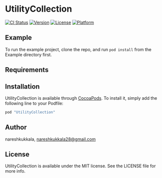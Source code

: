 # UtilityCollection

[![CI Status](http://img.shields.io/travis/nareshkukkala/UtilityCollection.svg?style=flat)](https://travis-ci.org/nareshkukkala/UtilityCollection)
[![Version](https://img.shields.io/cocoapods/v/UtilityCollection.svg?style=flat)](http://cocoapods.org/pods/UtilityCollection)
[![License](https://img.shields.io/cocoapods/l/UtilityCollection.svg?style=flat)](http://cocoapods.org/pods/UtilityCollection)
[![Platform](https://img.shields.io/cocoapods/p/UtilityCollection.svg?style=flat)](http://cocoapods.org/pods/UtilityCollection)

## Example

To run the example project, clone the repo, and run `pod install` from the Example directory first.

## Requirements

## Installation

UtilityCollection is available through [CocoaPods](http://cocoapods.org). To install
it, simply add the following line to your Podfile:

```ruby
pod "UtilityCollection"
```

## Author

nareshkukkala, nareshkukkala28@gmail.com

## License

UtilityCollection is available under the MIT license. See the LICENSE file for more info.
